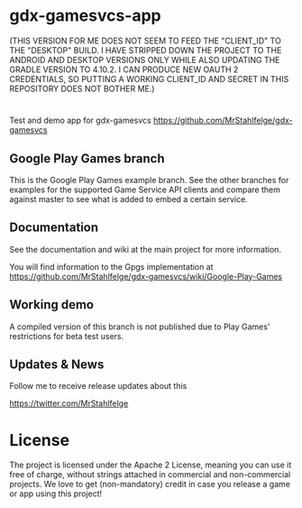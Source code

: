 # gdx-gamesvcs-app

(THIS VERSION FOR ME DOES NOT SEEM TO FEED THE "CLIENT_ID" TO THE "DESKTOP" BUILD.  I HAVE STRIPPED DOWN THE PROJECT TO THE ANDROID AND DESKTOP VERSIONS ONLY WHILE ALSO UPDATING THE GRADLE VERSION TO 4.10.2.  I CAN PRODUCE NEW OAUTH 2 CREDENTIALS, SO PUTTING A WORKING CLIENT_ID AND SECRET IN THIS REPOSITORY DOES NOT BOTHER ME.)

#

Test and demo app for gdx-gamesvcs https://github.com/MrStahlfelge/gdx-gamesvcs

## Google Play Games branch

This is the Google Play Games example branch. See the other branches for examples for 
the supported Game Service API clients and compare them against master to see 
what is added to embed a certain service.

## Documentation
See the documentation and wiki at the main project for more information.

You will find information to the Gpgs implementation at
https://github.com/MrStahlfelge/gdx-gamesvcs/wiki/Google-Play-Games

## Working demo
A compiled version of this branch is not published due to Play Games' restrictions for beta test users.

## Updates & News
Follow me to receive release updates about this

https://twitter.com/MrStahlfelge

# License

The project is licensed under the Apache 2 License, meaning you can use it free of charge, without strings attached in commercial and non-commercial projects. We love to get (non-mandatory) credit in case you release a game or app using this project!
